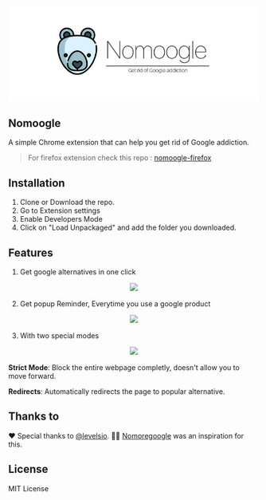 ![](img/Nomoogle-Banner.png)


## Nomoogle
 A simple Chrome extension that can help you get rid of Google addiction.

> For firefox extension check this repo : [nomoogle-firefox](https://github.com/sarthology/nomoogle-firefox)
## Installation
1. Clone or Download the repo.
2. Go to Extension settings
3. Enable Developers Mode
4. Click on "Load Unpackaged" and add the folder you downloaded.

## Features

1. Get google alternatives in one click

<div align="center">
    <img src="https://i.imgur.com/nLTNIsC.png">
</div>

	
2. Get popup Reminder, Everytime you use a google product

<div align="center">
    <img src="https://media.giphy.com/media/35HW3hYhZns3Xs0i3G/giphy.gif">
</div>

3. With two special modes 

<div align="center">
    <img src="https://i.imgur.com/k3EGWe6.png">
</div>

 
 **Strict Mode**: Block the entire webpage completly, doesn't allow you to move forward.

 **Redirects**: Automatically redirects the page to popular alternative.

 ## Thanks to
 ❤️ Special thanks to [@levelsio](https://twitter.com/levelsio). 🙅‍♀️ [Nomoregoogle](https://nomoregoogle.com) was an inspiration for this.

 ## License
 MIT License


